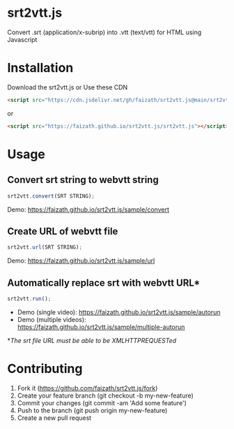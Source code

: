 # srt2vtt.js
Convert .srt (application/x-subrip) into .vtt (text/vtt) for HTML using Javascript

# Installation
Download the srt2vtt.js or Use these CDN
```html
<script src="https://cdn.jsdelivr.net/gh/faizath/srt2vtt.js@main/srt2vtt.js"></script>
```
or
```html
<script src="https://faizath.github.io/srt2vtt.js/srt2vtt.js"></script>
```

# Usage
## Convert srt string to webvtt string
```js
srt2vtt.convert(SRT STRING);
```
Demo: https://faizath.github.io/srt2vtt.js/sample/convert

## Create URL of webvtt file
```js
srt2vtt.url(SRT STRING);
```
Demo: https://faizath.github.io/srt2vtt.js/sample/url

## Automatically replace srt <track> with webvtt URL*
```js
srt2vtt.run();
```
- Demo (single video): https://faizath.github.io/srt2vtt.js/sample/autorun
- Demo (multiple videos): https://faizath.github.io/srt2vtt.js/sample/multiple-autorun

*<i>The srt file URL must be able to be XMLHTTPREQUESTed</i>

# Contributing
1.  Fork it (https://github.com/faizath/srt2vtt.js/fork)
2.  Create your feature branch (git checkout -b my-new-feature)
3.  Commit your changes (git commit -am 'Add some feature')
4.  Push to the branch (git push origin my-new-feature)
5.  Create a new pull request
